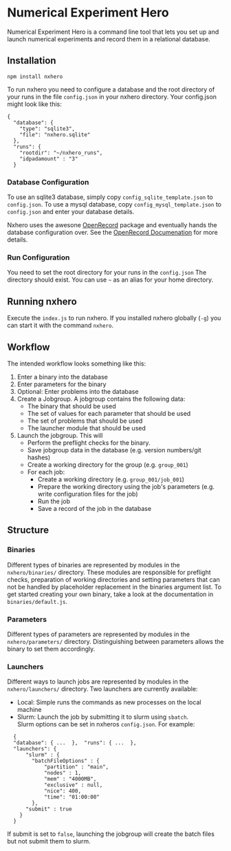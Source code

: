 # Numerical Experiment Hero

Numerical Experiment Hero is a command line tool 
that lets you set up and launch numerical experiments 
and record them in a relational database.
 
## Installation

````
npm install nxhero
````

To run nxhero you need to configure a database and the root directory
of your runs in the file `config.json` in your nxhero directory.
Your config.json might look like this:
````
{
  "database": {
    "type": "sqlite3",
    "file": "nxhero.sqlite"
  },
  "runs": {
    "rootdir": "~/nxhero_runs",
    "idpadamount" : "3"
  }
````
### Database Configuration
To use an sqlite3 database, simply copy `config_sqlite_template.json`
 to `config.json`.
To use a mysql database, copy `config_mysql_template.json` 
to `config.json` and enter your database details.

Nxhero uses the awesone [OpenRecord](https://github.com/PhilWaldmann/openrecord)
package and eventually hands the database configuration over. 
See the 
[OpenRecord Documenation](https://github.com/PhilWaldmann/openrecord/blob/master/documentation/Home.md)
for more details.

### Run Configuration
You need to set the root directory for your runs in the `config.json`
The directory should exist. 
You can use `~` as an alias for your home directory.

## Running nxhero
Execute the `index.js` to run nxhero.
If you installed nxhero globally (`-g`)
you can start it with the command `nxhero`.

## Workflow

The intended workflow looks something like this:

1) Enter a binary into the database
2) Enter parameters for the binary
3) Optional: Enter problems into the database
4) Create a Jobgroup. A jobgroup contains the following data:  
   - The binary that should be used
   - The set of values for each parameter that should be used
   - The set of problems that should be used
   - The launcher module that should be used 
5) Launch the jobgroup. This will
   - Perform the preflight checks for the binary.
   - Save jobgroup data in the database (e.g. version numbers/git hashes)
   - Create a working directory for the group (e.g. `group_001`)
   - For each job:  
     - Create a working directory (e.g. `group_001/job_001`)
     - Prepare the working directory using the job's parameters
       (e.g. write configuration files for the job)  
     - Run the job
     - Save a record of the job in the database  

    
 ## Structure
 
 ### Binaries
 Different types of binaries are represented by 
 modules in the `nxhero/binaries/` directory.
 These modules are responsible for preflight checks,
 preparation of working directories and setting parameters that
 can not be handled by placeholder replacement in the binaries argument
 list.
 To get started creating your own binary, take a look 
 at the documentation in `binaries/default.js`.
 
 
 ### Parameters
 Different types of parameters are represented by 
 modules in the `nxhero/parameters/` directory.
 Distinguishing between parameters allows the binary
 to set them accordingly.
  
### Launchers
  Different ways to launch jobs are represented by 
 modules in the `nxhero/launchers/` directory.
 Two launchers are currently available:
 - Local: Simple runs the commands as new processes on the local machine
 - Slurm: Launch the job by submitting it to slurm using `sbatch`.  
   Slurm options can be set in nxheros `config.json`. For example:
   
````
  {
  "database": { ...  },  "runs": { ...  },  
  "launchers": {
      "slurm" : {
        "batchFileOptions" : {
            "partition" : "main",
            "nodes" : 1,
            "mem" : "4000MB",
            "exclusive" : null,
            "nice": 400,
            "time": "01:00:00"
        },
      "submit" : true
    }
  }
````
If submit is set to `false`, launching the jobgroup will create
the batch files but not submit them to slurm.
 

